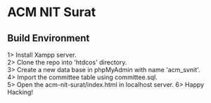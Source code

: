 # ACM NIT Surat
## Build Environment
1> Install Xampp server.</br>
2> Clone the repo into 'htdcos' directory.</br>
3> Create a new data base in phpMyAdmin with name 'acm_svnit'.</br>
4> Import the committee table using committee.sql.</br>
5> Open the acm-nit-surat/index.html in localhost server.
6> Happy Hacking!    
